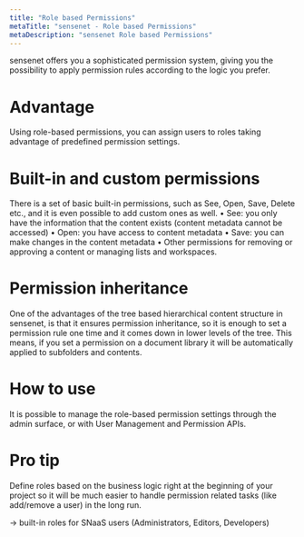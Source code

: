 ```yaml
---
title: "Role based Permissions"
metaTitle: "sensenet - Role based Permissions"
metaDescription: "sensenet Role based Permissions"
---
```


sensenet offers you a sophisticated permission system, giving you the possibility to apply permission rules according to the logic you prefer.

# Advantage
Using role-based permissions, you can assign users to roles taking advantage of predefined permission settings.
# Built-in and custom permissions
There is a set of basic built-in permissions, such as See, Open, Save, Delete etc., and it is even possible to add custom ones as well.
•	See: you only have the information that the content exists (content metadata cannot be accessed)
•	Open: you have access to content metadata
•	Save: you can make changes in the content metadata
•	Other permissions for removing or approving a content or managing lists and workspaces.

# Permission inheritance
One of the advantages of the tree based hierarchical content structure in sensenet, is that it ensures permission inheritance, so it is enough to set a permission rule one time and it comes down in lower levels of the tree. This means, if you set a permission on a document library it will be automatically applied to subfolders and contents.

# How to use
It is possible to manage the role-based permission settings through the admin surface, or with User Management and Permission APIs.

# Pro tip
Define roles based on the business logic right at the beginning of your project so it will be much easier to handle permission related tasks (like add/remove a user) in the long run.

-> built-in roles for SNaaS users (Administrators, Editors, Developers)
